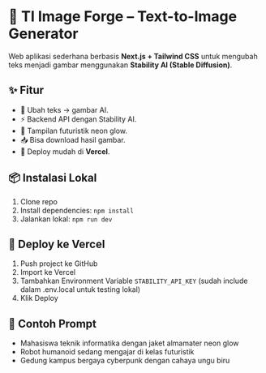 # 🚀 TI Image Forge – Text-to-Image Generator

Web aplikasi sederhana berbasis **Next.js + Tailwind CSS** untuk mengubah teks menjadi gambar menggunakan **Stability AI (Stable Diffusion)**.

## ✨ Fitur
- 🎨 Ubah teks → gambar AI.
- ⚡ Backend API dengan Stability AI.
- 🌌 Tampilan futuristik neon glow.
- 📥 Bisa download hasil gambar.
- 🚀 Deploy mudah di **Vercel**.

## 📦 Instalasi Lokal
1. Clone repo
2. Install dependencies: `npm install`
3. Jalankan lokal: `npm run dev`

## 🚀 Deploy ke Vercel
1. Push project ke GitHub
2. Import ke Vercel
3. Tambahkan Environment Variable `STABILITY_API_KEY` (sudah include dalam .env.local untuk testing lokal)
4. Klik Deploy

## 🎨 Contoh Prompt
- Mahasiswa teknik informatika dengan jaket almamater neon glow
- Robot humanoid sedang mengajar di kelas futuristik
- Gedung kampus bergaya cyberpunk dengan cahaya ungu biru
